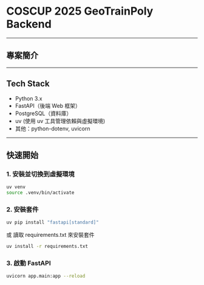 # COSCUP 2025 GeoTrainPoly Backend

---

## 專案簡介



---

## Tech Stack

- Python 3.x
- FastAPI（後端 Web 框架）
- PostgreSQL（資料庫）
- uv (使用 uv 工具管理依賴與虛擬環境)
- 其他：python-dotenv, uvicorn

---

## 快速開始

### 1. 安裝並切換到虛擬環境

```bash
uv venv
source .venv/bin/activate
```

### 2. 安裝套件

```bash
uv pip install "fastapi[standard]"
```

或 讀取 requirements.txt 來安裝套件

```bash
uv install -r requirements.txt
```

### 3. 啟動 FastAPI
```bash
uvicorn app.main:app --reload
```
